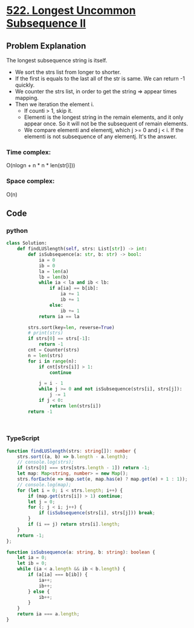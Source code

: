 # [522. Longest Uncommon Subsequence II](https://leetcode.cn/problems/longest-uncommon-subsequence-ii/description/?envType=daily-question&envId=2024-06-17)



## Problem Explanation
The longest subsequence string is itself. 

+ We sort the strs list from longer to shorter.
+ If the first is equals to the last all of the str is same. We can return -1 quickly.
+ We counter the strs list, in order to get the string => appear times mapping.
+ Then we iteration the element i. 
  + If counti > 1, skip it.
  + Elementi is the longest string in the remain elements, and it only appear once. So it will not be the subsequent of remain elements.
  + We compare elementi and elementj, which j >= 0 and j < i. If the elementi is not subsequence of any elementj. It's the answer. 

### Time complex:
O(nlogn + n * n * len(str[i]))

### Space complex:
O(n)

## Code

### python
```python
class Solution:
    def findLUSlength(self, strs: List[str]) -> int:
        def isSubsequence(a: str, b: str) -> bool:
            ia = 0
            ib = 0
            la = len(a)
            lb = len(b)
            while ia < la and ib < lb:
                if a[ia] == b[ib]:
                    ia += 1
                    ib += 1
                else:
                    ib += 1
            return ia == la

        strs.sort(key=len, reverse=True)
        # print(strs)
        if strs[0] == strs[-1]:
            return -1
        cnt = Counter(strs)
        n = len(strs)
        for i in range(n):
            if cnt[strs[i]] > 1:
                continue

            j = i - 1
            while j >= 0 and not isSubsequence(strs[i], strs[j]):
                j -= 1
            if j < 0:
                return len(strs[i])
        return -1
        
        
```

### TypeScript
```TypeScript
function findLUSlength(strs: string[]): number {
    strs.sort((a, b) => b.length - a.length);
    // console.log(strs);
    if (strs[0] === strs[strs.length - 1]) return -1;
    let map: Map<string, number> = new Map();
    strs.forEach(e => map.set(e, map.has(e) ? map.get(e) + 1 : 1));
    // console.log(map);
    for (let i = 0; i < strs.length; i++) {
        if (map.get(strs[i]) > 1) continue;
        let j = 0;
        for (; j < i; j++) {
            if (isSubsequence(strs[i], strs[j])) break;
        }
        if (i == j) return strs[i].length;
    }
    return -1;
};

function isSubsequence(a: string, b: string): boolean {
    let ia = 0;
    let ib = 0;
    while (ia < a.length && ib < b.length) {
        if (a[ia] === b[ib]) {
            ia++;
            ib++;
        } else {
            ib++;
        }
    }
    return ia === a.length;
}

```